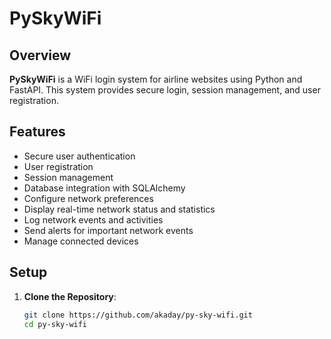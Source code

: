 # PySkyWiFi

## Overview
**PySkyWiFi** is a WiFi login system for airline websites using Python and FastAPI. This system provides secure login, session management, and user registration.

## Features
- Secure user authentication
- User registration
- Session management
- Database integration with SQLAlchemy
- Configure network preferences
- Display real-time network status and statistics
- Log network events and activities
- Send alerts for important network events
- Manage connected devices

## Setup
1. **Clone the Repository**:
   ```bash
   git clone https://github.com/akaday/py-sky-wifi.git
   cd py-sky-wifi
